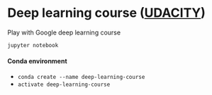# Deep learning course ([UDACITY](https://classroom.udacity.com/courses/ud730))
Play with Google  deep learning course

`jupyter notebook`

#### Conda environment

- `conda create --name deep-learning-course`
- `activate deep-learning-course`


